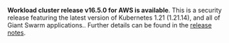 **Workload cluster release v16.5.0 for AWS is available**. This is a security release featuring the latest version of Kubernetes 1.21 (1.21.14), and all of Giant Swarm applications.. Further details can be found in the [release notes](https://docs.giantswarm.io/changes/workload-cluster-releases-aws/releases/aws-v16.5.0/).
